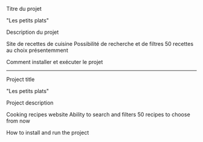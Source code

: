 Titre du projet

"Les petits plats"

Description du projet

Site de recettes de cuisine
Possibilité de recherche et de filtres
50 recettes au choix présentemment

Comment installer et exécuter le projet

---

Project title

"Les petits plats"

Project description

Cooking recipes website
Ability to search and filters
50 recipes to choose from now

How to install and run the project
